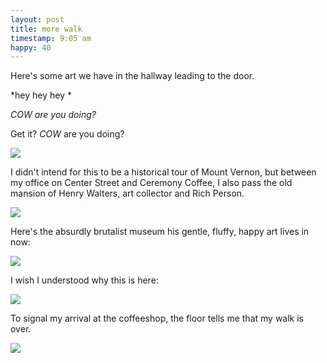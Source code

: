 ```yaml
---
layout: post
title: more walk
timestamp: 9:05 am
happy: 40
---
```


Here's some art we have in the hallway leading to the door.

*hey hey hey *

*COW are you doing?*

Get it? _COW_ are you doing?

![](http://blog.jordan.matelsky.com/photo-journal/images/IMG_0081.jpg)

I didn't intend for this to be a historical tour of Mount Vernon, but between my office on Center Street and Ceremony Coffee, I also pass the old mansion of Henry Walters, art collector and Rich Person.

![](http://blog.jordan.matelsky.com/photo-journal/images/IMG_0087.jpg)

Here's the absurdly brutalist museum his gentle, fluffy, happy art lives in now:

![](http://blog.jordan.matelsky.com/photo-journal/images/IMG_0088.jpg)

I wish I understood why this is here:

![](http://blog.jordan.matelsky.com/photo-journal/images/IMG_0098.jpg)


To signal my arrival at the coffeeshop, the floor tells me that my walk is over.

![](http://blog.jordan.matelsky.com/photo-journal/images/IMG_0086.jpg)
